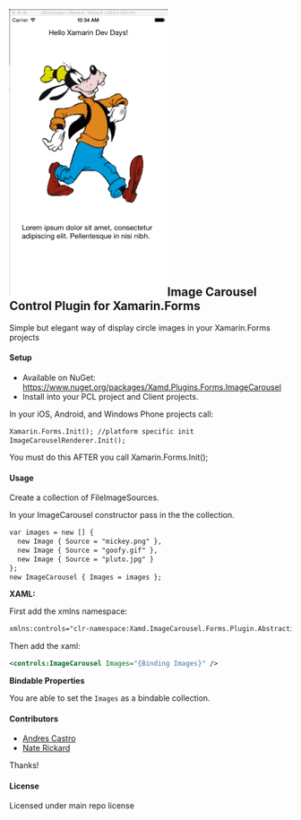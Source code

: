 ## ![](Common/ImageCarousel.gif)Image Carousel Control Plugin for Xamarin.Forms

Simple but elegant way of display circle images in your Xamarin.Forms projects

#### Setup
* Available on NuGet: https://www.nuget.org/packages/Xamd.Plugins.Forms.ImageCarousel
* Install into your PCL project and Client projects.

In your iOS, Android, and Windows Phone projects call:

```
Xamarin.Forms.Init(); //platform specific init
ImageCarouselRenderer.Init();
```

You must do this AFTER you call Xamarin.Forms.Init();

#### Usage
Create a collection of FileImageSources.

In your ImageCarousel constructor pass in the the collection.
```
var images = new [] {
  new Image { Source = "mickey.png" },
  new Image { Source = "goofy.gif" },
  new Image { Source = "pluto.jpg" }
};
new ImageCarousel { Images = images };
```

**XAML:**

First add the xmlns namespace:
```xml
xmlns:controls="clr-namespace:Xamd.ImageCarousel.Forms.Plugin.Abstractions;assembly=Xamd.ImageCarousel.Forms.Plugin.Abstractions"
```

Then add the xaml:

```xml
<controls:ImageCarousel Images="{Binding Images}" />
```


**Bindable Properties**

You are able to set the ```Images``` as a bindable collection.


#### Contributors
* [Andres Castro](https://github.com/acastr7)
* [Nate Rickard](https://github.com/NateRickard)

Thanks!

#### License
Licensed under main repo license
